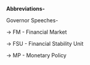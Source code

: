 **Abbreviations-**

Governor Speeches-
   
-> FM - Financial Market

-> FSU - Financial Stability Unit

-> MP - Monetary Policy
